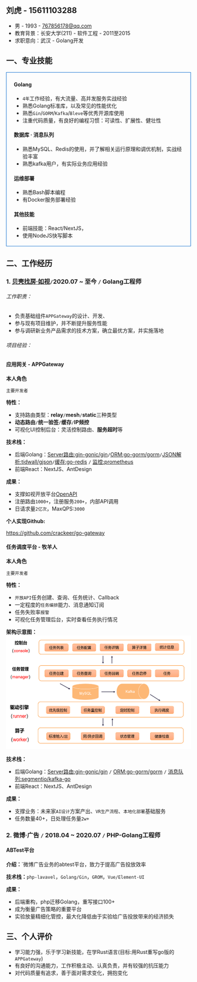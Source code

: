 ## 刘虎 - 15611103288
- 男 - 1993 - 767856178@qq.com 
- 教育背景：长安大学(211) - 软件工程 - 2011至2015
- 求职意向：武汉 - Golang开发

## 一、专业技能

<div style="border:1px solid gray;padding:5px 20px;border-color:#0066cc">

#### **Golang**

- `4年`工作经验，有大流量、高并发服务实战经验
- 熟悉Golang标准库，以及常见的性能优化
- 熟悉`Gin`/`GORM`/`Kafka`/`Bleve`等优秀开源库使用
- 注重代码质量，有良好的编程习惯：可读性、扩展性、健壮性

#### **数据库 · 消息队列**

- 熟悉MySQL、Redis的使用，并了解相关运行原理和调优机制，实战经验丰富
- 熟悉kafka用户，有实际业务应用经验

#### **运维部署**

- 熟悉Bash脚本编程
- 有Docker服务部署经验

#### **其他技能**

- 前端技能：React/NextJS，
- 使用NodeJS快写脚本

</div>


## 二、工作经历

### 1. [贝壳找房·如视](https://home.realsee.com/)`/`2020.07 ~ 至今 `/` Golang工程师

###### 工作职责：

- 负责基础组件`APPGateway`的设计、开发、
- 参与现有项目维护，并不断提升服务性能
- 参与调研新业务产品需求的技术方案，确立最优方案，并实施落地

###### 项目经验：

<!-- tabs:start -->

#### **应用网关 - APPGateway**

**本人角色**

`主要开发者`

**特性：**
- 支持路由类型：**relay**`/`**mesh**`/`**static**三种类型
- **动态路由**`/`**统一验签**`/`**缓存**`/`**IP频控**
- 可视化UI控制后台：灵活控制路由、**服务超时**等

**技术栈：**

- 后端Golang：[Server路由:gin-gonic/gin](https://github.com/gin-gonic/gin)`/`[ORM:go-gorm/gorm](https://github.com/go-gorm/gorm)`/`[JSON解析:tidwall/gjson](https://github.com/tidwall/gjson)`/`[缓存:go-redis](http://github.com/go-redis/redis/v8) `/` [监控:prometheus](http://github.com/prometheus/client_golang) 
- 前端React：NextJS、AntDesign

**成果：**
- 支撑如视开放平台[OpenAPI](https://open-platform.realsee.com/developer/open/api#/)
- 注册路由`1000+`，注册服务`200+`，内部API调用
- 日请求量`2亿次`，MaxQPS:`3000`

**个人实现Github:**

https://github.com/crackeer/go-gateway

#### **任务调度平台 - 牧羊人**


**本人角色**

`主要开发者`

**特性：**
- `开放API`任务创建、查询、任务统计、Callback
- 一定程度的`任务编排`能力、消息通知订阅
- 任务失败率`报警`
- 可视化任务管理后台，实时查看任务执行情况

**架构示意图：**
<img src="/images/shepherd.png" height="310px" width="530px"/>

**技术栈：**

- 后端Golang：[Server路由:gin-gonic/gin](https://github.com/gin-gonic/gin) `/` [ORM:go-gorm/gorm](https://github.com/go-gorm/gorm) `/` [消息队列:segmentio/kafka-go](https://github.com/segmentio/kafka-go) 
- 前端React：NextJS、AntDesign

**成果：**
- 支撑业务：未来家`AI设计`方案产出、`VR生产流程`、`本地化部署`基础服务
- 任务数量40+，日处理任务量`2w+`

<!-- tabs:end -->

### 2. 微博·广告 `/` 2018.04 ~ 2020.07 `/` PHP-Golang工程师

<!-- tabs:start -->

#### **ABTest平台**

**介绍：**`微博广告业务的abtest平台，致力于提高广告投放效率

**技术栈：**`php-lavavel`，`Golang/Gin`，`GROM`，`Vue/Element-UI`

**成果：**
- 后端重构，php迁移Golang，重写接口100+
- 成为衡量广告策略的重要平台
- 实验放量精细化管控，最大化降低由于实验给广告投放带来的经济损失

<!-- tabs:end -->

## 三、个人评价

- 学习能力强，乐于学习新技能，在学Rust语言(目标:用Rust重写go版的`APPGateway`)
- 有良好的沟通能力，工作积极主动、认真负责，并有较强的抗压能力
- 对代码质量有追求，善于面对需求变化，拥抱变化
